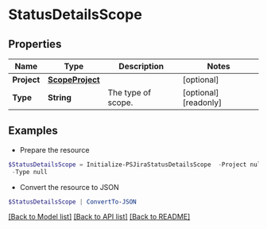 # StatusDetailsScope
## Properties

Name | Type | Description | Notes
------------ | ------------- | ------------- | -------------
**Project** | [**ScopeProject**](ScopeProject.md) |  | [optional] 
**Type** | **String** | The type of scope. | [optional] [readonly] 

## Examples

- Prepare the resource
```powershell
$StatusDetailsScope = Initialize-PSJiraStatusDetailsScope  -Project null `
 -Type null
```

- Convert the resource to JSON
```powershell
$StatusDetailsScope | ConvertTo-JSON
```

[[Back to Model list]](../README.md#documentation-for-models) [[Back to API list]](../README.md#documentation-for-api-endpoints) [[Back to README]](../README.md)

